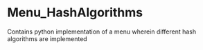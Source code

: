 # Menu_HashAlgorithms
Contains python implementation of a menu wherein different hash algorithms are implemented

